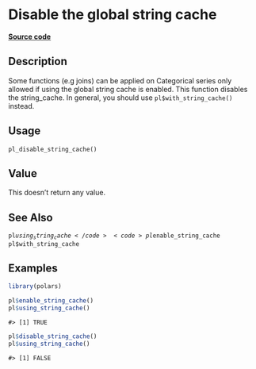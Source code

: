 

# Disable the global string cache

[**Source code**](https://github.com/pola-rs/r-polars/tree/f1aede4d7d7f090c98651365a4120a8232503a4d/R/polars_options.R#L357)

## Description

Some functions (e.g joins) can be applied on Categorical series only
allowed if using the global string cache is enabled. This function
disables the string_cache. In general, you should use
<code>pl$with_string_cache()</code> instead.

## Usage

<pre><code class='language-R'>pl_disable_string_cache()
</code></pre>

## Value

This doesn’t return any value.

## See Also

<code>pl$using_string_cache</code> <code>pl$enable_string_cache</code>
<code>pl$with_string_cache</code>

## Examples

``` r
library(polars)

pl$enable_string_cache()
pl$using_string_cache()
```

    #> [1] TRUE

``` r
pl$disable_string_cache()
pl$using_string_cache()
```

    #> [1] FALSE
